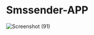 # Smssender-APP

![Screenshot (91)](https://user-images.githubusercontent.com/65298880/96975710-74641500-1538-11eb-9111-00426d79f5f5.png)
